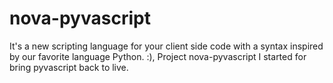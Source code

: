 nova-pyvascript
===============

It's a new scripting language for your client side code with a syntax inspired by our favorite language Python. :), Project  nova-pyvascript I started for bring pyvascript back to live.